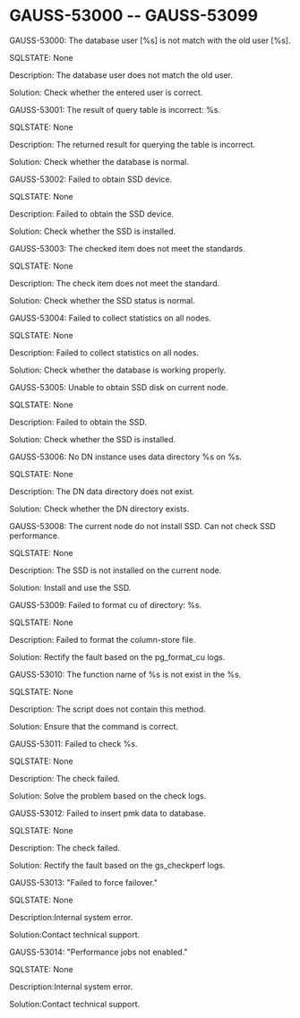 # GAUSS-53000 -- GAUSS-53099<a name="EN-US_TOPIC_0302073324"></a>

GAUSS-53000: The database user \[%s\] is not match with the old user \[%s\].

SQLSTATE: None

Description: The database user does not match the old user.

Solution: Check whether the entered user is correct.

GAUSS-53001: The result of query table is incorrect: %s.

SQLSTATE: None

Description: The returned result for querying the table is incorrect.

Solution: Check whether the database is normal.

GAUSS-53002: Failed to obtain SSD device.

SQLSTATE: None

Description: Failed to obtain the SSD device.

Solution: Check whether the SSD is installed.

GAUSS-53003: The checked item does not meet the standards.

SQLSTATE: None

Description: The check item does not meet the standard.

Solution: Check whether the SSD status is normal.

GAUSS-53004: Failed to collect statistics on all nodes.

SQLSTATE: None

Description: Failed to collect statistics on all nodes.

Solution: Check whether the database is working properly.

GAUSS-53005: Unable to obtain SSD disk on current node.

SQLSTATE: None

Description: Failed to obtain the SSD.

Solution: Check whether the SSD is installed.

GAUSS-53006: No DN instance uses data directory %s on %s.

SQLSTATE: None

Description: The DN data directory does not exist.

Solution: Check whether the DN directory exists.

GAUSS-53008: The current node do not install SSD. Can not check SSD performance.

SQLSTATE: None

Description: The SSD is not installed on the current node.

Solution: Install and use the SSD.

GAUSS-53009: Failed to format cu of directory: %s.

SQLSTATE: None

Description: Failed to format the column-store file.

Solution: Rectify the fault based on the pg\_format\_cu logs.

GAUSS-53010: The function name of %s is not exist in the %s.

SQLSTATE: None

Description: The script does not contain this method.

Solution: Ensure that the command is correct.

GAUSS-53011: Failed to check %s.

SQLSTATE: None

Description: The check failed.

Solution: Solve the problem based on the check logs.

GAUSS-53012: Failed to insert pmk data to database.

SQLSTATE: None

Description: The check failed.

Solution: Rectify the fault based on the gs\_checkperf logs.

GAUSS-53013: "Failed to force failover."

SQLSTATE: None

Description:Internal system error.

Solution:Contact technical support.

GAUSS-53014: "Performance jobs not enabled."

SQLSTATE: None

Description:Internal system error.

Solution:Contact technical support.
